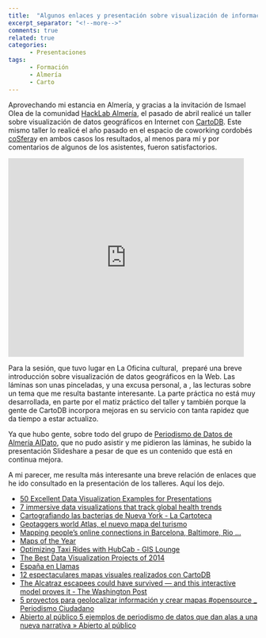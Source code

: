 ```yaml
---
title:  "Algunos enlaces y presentación sobre visualización de información geográfica en Internet"
excerpt_separator: "<!--more-->"
comments: true
related: true
categories: 
      - Presentaciones
tags:
      - Formación
      - Almería
      - Carto
---
```


Aprovechando mi estancia en Almería, y gracias a la invitación de Ismael Olea de la comunidad [HackLab Almería](http://hacklabalmeria.net/), el pasado de abril realicé un taller sobre visualización de datos geográficos en Internet con [CartoDB](item/82-taller-visualizacion-de-datos-geograficos-en-internet-con-cartodb-almeria-29-de-abril-2015). Este mismo taller lo realicé el año pasado en el espacio de coworking cordobés [coSfera](http://www.cosfera.es/)y en ambos casos los resultados, al menos para mí y por comentarios de algunos de los asistentes, fueron satisfactorios.

<!--more-->

<iframe src="https://www.slideshare.net/slideshow/embed_code/key/Jy8clAySEKKr2b" frameborder="0" marginwidth="0" marginheight="0" scrolling="no" width="476" height="400"></iframe>

Para la sesión, que tuvo lugar en La Oficina cultural,  preparé una breve introducción sobre visualización de datos geográficos en la Web. Las láminas son unas pinceladas, y una excusa personal, a , las lecturas sobre un tema que me resulta bastante interesante. La parte práctica no está muy desarrollada, en parte por el matiz práctico del taller y también porque la gente de CartoDB incorpora mejoras en su servicio con tanta rapidez que da tiempo a estar actualizo.

Ya que hubo gente, sobre todo del grupo de [Periodismo de Datos de Almería AlDato](http://www.aldato.es/), que no pudo asistir y me pidieron las láminas, he subido la presentación Slideshare a pesar de que es un contenido que está en continua mejora.

A mi parecer, me resulta más interesante una breve relación de enlaces que he ido consultado en la presentación de los talleres. Aquí los dejo.

*   [50 Excellent Data Visualization Examples for Presentations](http://savedelete.com/design/data-visualization--%20examples/176982/#utm_sguid=153481,a97d17c7-d023-0794-f2db-3e2fd50223f7)
*   [7 immersive data visualizations that track global health trends](http://mashable.com/2015/03/09/data-visualizations-health/)
*   [Cartografiando las bacterias de Nueva York - La Cartoteca](http://alpoma.net/carto/?p=4382)
*   [Geotaggers world Atlas, el nuevo mapa del turismo](http://www.tysmagazine.com/geotaggers-world-atlas-el-nuevo-mapa-del-turismo/)
*   [Mapping people’s online connections in Barcelona, Baltimore, Rio …](http://ideas.ted.com/fascinating-maps-of-what-people-tweet-about-in-istanbul-baltimore-barcelona-and-more/)
*   [Maps of the Year](http://homepage.ntlworld.com/keir.clarke/mapsoftheyear.htm)
*   [Optimizing Taxi Rides with HubCab - GIS Lounge](http://www.gislounge.com/optimizing-taxi-rides-hubcab/)
*   [The Best Data Visualization Projects of 2014](http://flowingdata.com/2014/12/19/the-best-data-visualization-projects-of-2014-2/)
*   [España en Llamas](http://www.espanaenllamas.es/visita-guiada/)
*   [12 espectaculares mapas visuales realizados con CartoDB](http://www.lavanguardia.com/vangdata/20150418/54430693946/12-espectaculares-mapas-visuales-realizados-con-cartodb.html)
*   [The Alcatraz escapees could have survived — and this interactive model proves it - The Washington Post](http://www.washingtonpost.com/news/morning-mix/wp/2014/12/15/the-alcatraz-escapees-could-have-survived-and-this-interactive-model-proves-it/)
*   [5 proyectos para geolocalizar información y crear mapas #opensource _ Periodismo Ciudadano](http://www.periodismociudadano.com/2015/02/13/5-proyectos-para-geolocalizar-informacion-y-crear-mapas-opensource/)
*   [Abierto al público 5 ejemplos de periodismo de datos que dan alas a una nueva narrativa » Abierto al público](http://blogs.iadb.org/abierto-al-publico/2014/12/09/5-ejemplos-de-periodismo-de-datos-que-dan-alas-una-nueva-narrativa/)
        
